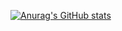 [![Anurag's GitHub stats](https://github-readme-stats.vercel.app/api?username=H-Ghadirian)](https://github.com/anuraghazra/github-readme-stats)
